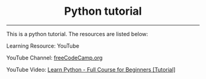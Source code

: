 <h1 style="text-align: center">Python tutorial</h1>
<hr>
This is a python tutorial. The resources are listed below:

Learning Resource: YouTube

YouTube Channel: <a href='https://www.youtube.com/channel/UC8butISFwT-Wl7EV0hUK0BQ'>freeCodeCamp.org</a>

YouTube Video: <a href = 'https://www.youtube.com/watch?v=rfscVS0vtbw'>Learn Python - Full Course for
Beginners [Tutorial]</a>

